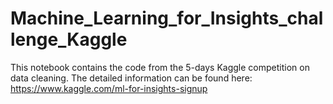 # Machine_Learning_for_Insights_challenge_Kaggle

This notebook contains the code from the 5-days Kaggle competition on data cleaning. The detailed information can be found here:
https://www.kaggle.com/ml-for-insights-signup
